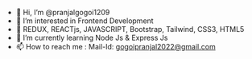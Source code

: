 - 👋 Hi, I’m @pranjalgogoi1209
- 👀 I’m interested in Frontend Development
- 🚀 REDUX, REACTjs, JAVASCRIPT, Bootstrap, Tailwind, CSS3, HTML5
- 🌱 I’m currently learning Node Js & Express Js
- 📫 How to reach me : Mail-Id: gogoipranjal2022@gmail.com

<!---
pranjalgogoi1209/pranjalgogoi1209 is a ✨ special ✨ repository because its `README.md` (this file) appears on your GitHub profile.
You can click the Preview link to take a look at your changes.
--->


